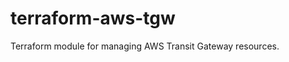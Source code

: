 # terraform-aws-tgw

Terraform module for managing AWS Transit Gateway resources.

<!-- BEGINNING OF PRE-COMMIT-TERRAFORM DOCS HOOK -->

<!-- END OF PRE-COMMIT-TERRAFORM DOCS HOOK -->
